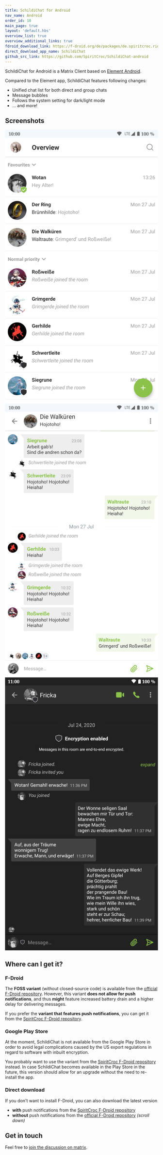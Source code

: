 ```yaml
---
title: SchildiChat for Android
nav_name: Android
order_id: 10
main_page: true
layout: 'default.hbs'
overview_list: true
overview_additional_links: true
fdroid_download_link: https://f-droid.org/de/packages/de.spiritcroc.riotx/
direct_download_app_name: SchildiChat
github_src_link: https://github.com/SpiritCroc/SchildiChat-android
---
```


SchildiChat for Android is a Matrix Client based on [Element Android](https://github.com/vector-im/riotX-android).

Compared to the Element app, SchildiChat features following changes:
- Unified chat list for both direct and group chats
- Message bubbles
- Follows the system setting for dark/light mode
- &hellip; and more!


## Screenshots

<div class="screenshot-container">
<!--
<img alt="Screenshot" src="android/1_en-US.png" class="phone_screenshot" onclick="window.open(src, '_self');" />
-->
<a href="img/2_en-US.png" class="phone-screenshot"><img alt="Screenshot" src="img/2_en-US.png"></a>
<a href="img/3_en-US.png" class="phone-screenshot"><img alt="Screenshot" src="img/3_en-US.png"></a>
<a href="img/4_en-US.png" class="phone-screenshot"><img alt="Screenshot" src="img/4_en-US.png"></a>
</div>


## Where can I get it?


### F-Droid

The **FOSS variant** (without closed-source code) is available from the [official F-Droid repository](https://f-droid.org/de/packages/de.spiritcroc.riotx/).
However, this variant **does not allow for push notifications**, and thus **might** feature increased battery drain and a higher delay for delivering messages.

If you prefer the **variant that features push notifications**, you can get it from the [SpiritCroc F-Droid repository](install-from-sc-fdroid).


### Google Play Store

At the moment, SchildiChat is not available from the Google Play Store in order to avoid legal complications caused by the US export regulations in regard to software with inbuilt encryption.

You probably want to use the variant from the [SpiritCroc F-Droid repository](install-from-sc-fdroid) instead.
In case SchildiChat becomes available in the Play Store in the future, this version should allow for an upgrade without the need to re-install the app.


### Direct download

If you don't want to install F-Droid, you can also download the latest version
- **with** push notifications from the [SpiritCroc F-Droid repository](https://s2.spiritcroc.de/fdroid/SchildiChat.apk)
- **without** push notifications from the [official F-Droid repository](https://f-droid.org/en/packages/de.spiritcroc.riotx/) _(scroll down)_


## Get in touch
Feel free to [join the discussion on matrix](https://matrix.to/#/#schildichat-android:matrix.org).

